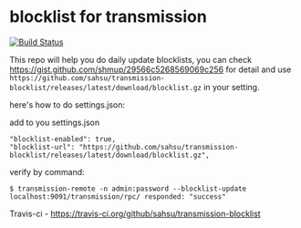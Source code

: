 # blocklist for transmission

[![Build Status](https://travis-ci.org/sahsu/transmission-blocklist.svg?branch=master)](https://travis-ci.org/sahsu/transmission-blocklist)

This repo will help you do daily update blocklists, you can check https://gist.github.com/shmup/29566c5268569069c256 for detail and use `https://github.com/sahsu/transmission-blocklist/releases/latest/download/blocklist.gz` in your setting.

here's how to do settings.json:

add to you settings.json
```
"blocklist-enabled": true,
"blocklist-url": "https://github.com/sahsu/transmission-blocklist/releases/latest/download/blocklist.gz",
```

verify by command:
```
$ transmission-remote -n admin:password --blocklist-update
localhost:9091/transmission/rpc/ responded: "success"
```

Travis-ci -
https://travis-ci.org/github/sahsu/transmission-blocklist
